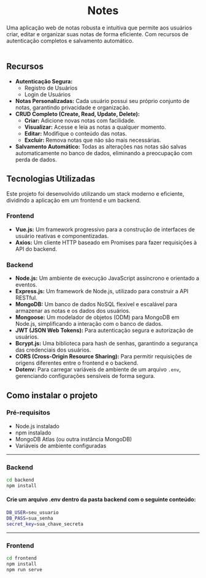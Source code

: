 <h1 align="center"> Notes </h1>
Uma aplicação web de notas robusta e intuitiva que permite aos usuários criar, editar e organizar suas notas de forma eficiente. Com recursos de autenticação completos e salvamento automático.
</br>
</br>
<h2>Recursos</h2>

*   **Autenticação Segura:**
    *   Registro de Usuários
    *   Login de Usuários
*   **Notas Personalizadas:** Cada usuário possui seu próprio conjunto de notas, garantindo privacidade e organização.
*   **CRUD Completo (Create, Read, Update, Delete):**
    *   **Criar:** Adicione novas notas com facilidade.
    *   **Visualizar:** Acesse e leia as notas a qualquer momento.
    *   **Editar:** Modifique o conteúdo das notas.
    *   **Excluir:** Remova notas que não são mais necessárias.
*   **Salvamento Automático:** Todas as alterações nas notas são salvas automaticamente no banco de dados, eliminando a preocupação com perda de dados.

<h2>Tecnologias Utilizadas</h2>

Este projeto foi desenvolvido utilizando um stack moderno e eficiente, dividindo a aplicação em um frontend e um backend.

<h3>Frontend</h3>

*   **Vue.js:** Um framework progressivo para a construção de interfaces de usuário reativas e componentizadas.
*   **Axios:** Um cliente HTTP baseado em Promises para fazer requisições à API do backend.

<h3>Backend</h3>

*   **Node.js:** Um ambiente de execução JavaScript assíncrono e orientado a eventos.
*   **Express.js:** Um framework de Node.js, utilizado para construir a API RESTful.
*   **MongoDB:** Um banco de dados NoSQL flexível e escalável para armazenar as notas e os dados dos usuários.
*   **Mongoose:** Um modelador de objetos (ODM) para MongoDB em Node.js, simplificando a interação com o banco de dados.
*   **JWT (JSON Web Tokens):** Para autenticação segura e autorização de usuários.
*   **Bcrypt.js:** Uma biblioteca para hash de senhas, garantindo a segurança das credenciais dos usuários.
*   **CORS (Cross-Origin Resource Sharing):** Para permitir requisições de origens diferentes entre o frontend e o backend.
*   **Dotenv:** Para carregar variáveis de ambiente de um arquivo `.env`, gerenciando configurações sensíveis de forma segura.

<h2>Como instalar o projeto</h2>

### Pré-requisitos

- Node.js instalado
- npm instalado
- MongoDB Atlas (ou outra instância MongoDB)
- Variáveis de ambiente configuradas

---
### Backend

```bash
cd backend
npm install
```

#### Crie um arquivo .env dentro da pasta backend com o seguinte conteúdo:
```bash
DB_USER=seu_usuario
DB_PASS=sua_senha
secret_key=sua_chave_secreta
```
---
### Frontend

```bash
cd frontend
npm install
npm run serve
```
